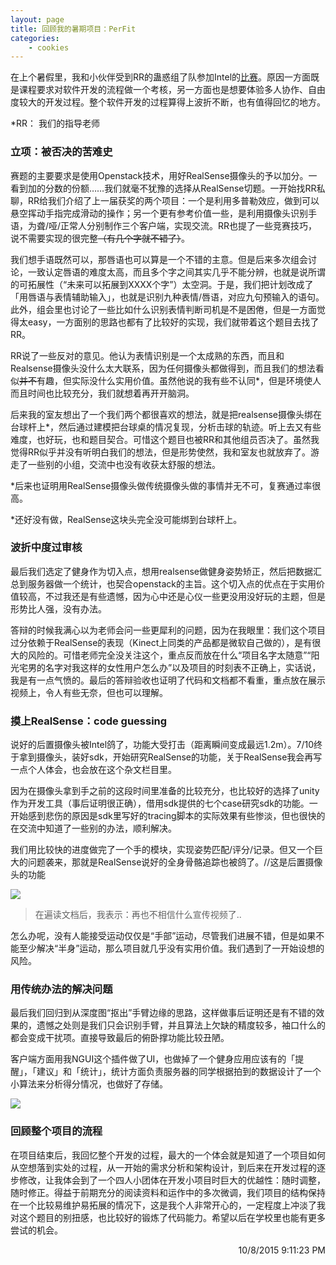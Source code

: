 ```yaml
---
layout: page
title: 回顾我的暑期项目：PerFit
categories:
    - cookies
---
```


在上个暑假里，我和小伙伴受到RR的蛊惑组了队参加Intel的[比赛](http://www.swcontest.net/)。原因一方面既是课程要求对软件开发的流程做一个考核，另一方面也是想要体验多人协作、自由度较大的开发过程。整个软件开发的过程算得上波折不断，也有值得回忆的地方。

*RR： 我们的指导老师

### 立项：被否决的苦难史

赛题的主要要求是使用Openstack技术，用好RealSense摄像头的予以加分。一看到加的分数的份额……我们就毫不犹豫的选择从RealSense切题。一开始找RR私聊，RR给我们介绍了上一届获奖的两个项目：一个是利用多普勒效应，做到可以悬空挥动手指完成滑动的操作；另一个更有参考价值一些，是利用摄像头识别手语，为聋/哑/正常人分别制作三个客户端，实现交流。RR也提了一些竞赛技巧，说不需要实现的很完整~~（有几个字就不错了）~~。

我们想手语既然可以，那唇语也可以算是一个不错的主意。但是后来多次组会讨论，一致认定唇语的难度太高，而且多个字之间其实几乎不能分辨，也就是说所谓的可拓展性（“未来可以拓展到XXXX个字”）太空洞。于是，我们把计划改成了「用唇语与表情辅助输入」，也就是识别九种表情/唇语，对应九句预输入的语句。此外，组会里也讨论了一些比如什么识别表情判断司机是不是困倦，但是一方面觉得太easy，一方面别的思路也都有了比较好的实现，我们就带着这个题目去找了RR。

RR说了一些反对的意见。他认为表情识别是一个太成熟的东西，而且和Realsense摄像头没什么太大联系，因为任何摄像头都做得到，而且我们的想法看似~~并不~~有趣，但实际没什么实用价值。虽然他说的我有些不认同*，但是环境使人而且时间也比较充分，我们就想着再开开脑洞。

后来我的室友想出了一个我们两个都很喜欢的想法，就是把realsense摄像头绑在台球杆上*，然后通过建模把台球桌的情况复现，分析击球的轨迹。听上去又有些难度，也好玩，也和题目契合。可惜这个题目也被RR和其他组员否决了。虽然我觉得RR似乎并没有听明白我们的想法，但是形势使然，我和室友也就放弃了。游走了一些别的小组，交流中也没有收获太舒服的想法。

*后来也证明用RealSense摄像头做传统摄像头做的事情并无不可，复赛通过率很高。<br/>

*还好没有做，RealSense这块头完全没可能绑到台球杆上。

### 波折中度过审核

最后我们选定了健身作为切入点，想用realsense做健身姿势矫正，然后把数据汇总到服务器做一个统计，也契合openstack的主旨。这个切入点的优点在于实用价值较高，不过我还是有些遗憾，因为心中还是心仪一些更没用没好玩的主题，但是形势比人强，没有办法。

答辩的时候我满心以为老师会问一些更犀利的问题，因为在我眼里：我们这个项目过分依赖于RealSense的表现（Kinect上同类的产品都是微软自己做的），是有很大的风险的。可惜老师完全没关注这个，重点反而放在什么“项目名字太随意”“阳光宅男的名字对我这样的女性用户怎么办”以及项目的时刻表不正确上，实话说，我是有一点气愤的。最后的答辩验收也证明了代码和文档都不看重，重点放在展示视频上，令人有些无奈，但也可以理解。

### 摸上RealSense：code guessing

说好的后置摄像头被Intel鸽了，功能大受打击（距离瞬间变成最远1.2m）。7/10终于拿到摄像头，装好sdk，开始研究RealSense的功能，关于RealSense我会再写一点个人体会，也会放在这个杂文栏目里。

因为在摄像头拿到手之前的这段时间里准备的比较充分，也比较好的选择了unity作为开发工具（事后证明很正确），借用sdk提供的七个case研究sdk的功能。一开始感到悲伤的原因是sdk里写好的tracing脚本的实际效果有些惨淡，但也很快的在交流中知道了一些别的办法，顺利解决。

我们用比较快的进度做完了一个手的模块，实现姿势匹配/评分/记录。但又一个巨大的问题袭来，那就是RealSense说好的全身骨骼追踪也被鸽了。//这是后置摄像头的功能

![](http://i.imgur.com/QKDU3dL.png)

> 在遍读文档后，我表示：再也不相信什么宣传视频了.. 

怎么办呢，没有人能接受运动仅仅是“手部”运动，尽管我们进展不错，但是如果不能至少解决“半身”运动，那么项目就几乎没有实用价值。我们遇到了一开始设想的风险。

### 用传统办法的解决问题

最后我们回归到从深度图“抠出”手臂边缘的思路，这样做事后证明还是有不错的效果的，遗憾之处则是我们只会识别手臂，并且算法上欠缺的精度较多，袖口什么的都会变成干扰项。直接导致最后的俯卧撑功能比较丑陋。

客户端方面用我NGUI这个插件做了UI，也做掉了一个健身应用应该有的「提醒」，「建议」和「统计」，统计方面负责服务器的同学根据拍到的数据设计了一个小算法来分析得分情况，也做好了存储。

![](http://i.imgur.com/RKqMG5s.jpg)

### 回顾整个项目的流程

在项目结束后，我回忆整个开发的过程，最大的一个体会就是知道了一个项目如何从空想落到实处的过程，从一开始的需求分析和架构设计，到后来在开发过程的逐步修改，让我体会到了一个四人小团体在开发小项目时巨大的优越性：随时调整，随时修正。得益于前期充分的阅读资料和运作中的多次微调，我们项目的结构保持在一个比较易维护易拓展的情况下，这是我个人非常开心的，一定程度上冲淡了我对这个题目的别扭感，也比较好的锻炼了代码能力。希望以后在学校里也能有更多尝试的机会。
<p align="right">10/8/2015 9:11:23 PM</p> 
